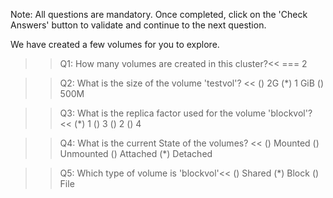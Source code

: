 Note: All questions are mandatory. Once completed, click on the 'Check Answers' button to validate and continue to the next question.


We have created a few volumes for you to explore.

>>Q1: How many volumes are created in this cluster?<< 
=== 2


>>Q2: What is the size of the volume 'testvol'? << 
() 2G 
(*) 1 GiB
() 500M


>>Q3: What is the replica factor used for the volume 'blockvol'?  << 
(*) 1
() 3
()  2
()  4


>>Q4: What is the current State of the volumes? <<
() Mounted
() Unmounted
() Attached
(*) Detached


>>Q5: Which type of volume is 'blockvol'<<
() Shared
(*) Block
() File 



